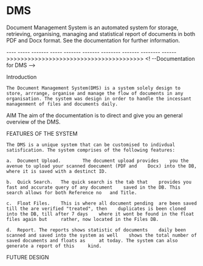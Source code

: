 # DMS
Document Management System is an automated system for storage, retrieving, organising, managing and statistical report of documents in both PDF and Docx format. See the documentation for further information.

----   ----- -------  -----  -------  -------   --------    -------    --------   ------>>>>>>>>>>>>>>>>>>>>>>>>>>>>>>>>>>>>>>>
<! --Documentation for DMS -->

Introduction

	The Document Management System(DMS) is a system solely design to store, arrrange, organise and manage the flow of documents in any organisation. The system was design in order to handle the incessant managenment of files and documents daily.

AIM
	The aim of the documentation is to direct and give you an general overview of the DMS.

FEATURES OF THE SYSTEM

	The DMS is a unique system that can be customised to indivdual satisfication. The system comprises of the following features:

	a.	Document Upload.		The document upload provides 	you the avenue to upload your scanned doecument (PDF and 	Docx) into the DB, where it is saved with a destinct ID.

	b.	Quick Search.	The quick search is the tab that 	provides you fast and accurate query of any document 	saved in the DB. This search allows for both Reference no 	and Title.

	c.	Float Files.	This is where all document pending 	are been saved till the are verified "treated", then 	duplicates is been cloned into the DB, till after 7 days 	where it wont be found in the float files again but 	rather, now located in the Files DB.

	d.	Report.	The reports shows statistic of documents 	daily been scanned and saved into the system as well 	shows the total number of saved documents and floats as 	at today. The system can also generate a report of this 	kind.	

FUTURE DESIGN
	
